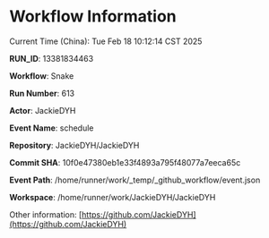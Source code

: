 # Workflow Information

Current Time (China): Tue Feb 18 10:12:14 CST 2025  

**RUN_ID**: 13381834463  

**Workflow**: Snake  

**Run Number**: 613  

**Actor**: JackieDYH  

**Event Name**: schedule  

**Repository**: JackieDYH/JackieDYH  

**Commit SHA**: 10f0e47380eb1e33f4893a795f48077a7eeca65c  

**Event Path**: /home/runner/work/_temp/_github_workflow/event.json  

**Workspace**: /home/runner/work/JackieDYH/JackieDYH  

Other information: [https://github.com/JackieDYH](https://github.com/JackieDYH)
